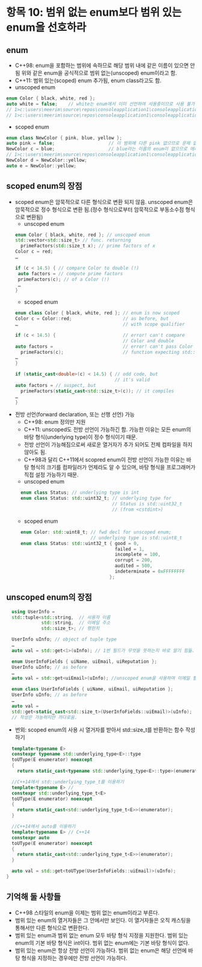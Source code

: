 # 항목 10: 범위 없는 enum보다 범위 있는 enum을 선호하라

## enum
* C++98: enum을 포함하는 범위에 속하므로 해당 범위 내에 같은 이름이 있으면 안됨
위와 같은 enum을 공식적으로 범위 없는(unscoped) enum이라고 함.
* C++11: 범위 있는(scoped) enum 추가됨, enum class라고도 함.
* unscoped enum
```cpp
enum Color { black, white, red }; 
auto white = false;    // white는 enum에서 이미 선언하여 사용중이므로 사용 불가
// 1>c:\users\meerim\source\repos\consoleapplication1\consoleapplication1\extern.cpp(11): error C2365: 'test::white': 재정의: 이전 정의는 '열거자'입니다.
// 1>c:\users\meerim\source\repos\consoleapplication1\consoleapplication1\extern.cpp(10): note: 'test::white' 선언을 참조하십시오.
```
* scoped enum
```cpp
enum class NewColor { pink, blue, yellow }; 
auto pink = false;                    // 이 범위에 다른 pink 없으므로 문제 없음
NewColor c = blue;                    // blue라는 이름의 enum이 없으므로 에러
// 1>c:\users\meerim\source\repos\consoleapplication1\consoleapplication1\extern.cpp(15): error C2065: 'blue': 선언되지 않은 식별자입니다.
NewColor d = NewColor::yellow;
auto e = NewColor::yellow;
```

## scoped enum의 장점
* scoped enum은 암묵적으로 다른 형식으로 변환 되지 않음. unscoped enum은 암묵적으로 정수 형식으로 변환 됨.(정수 형식으로부터 암묵적으로 부동소수점 형식으로 변환됨) 
    * unscoped enum
    ```cpp
    enum Color { black, white, red }; // unscoped enum
    std::vector<std::size_t> // func. returning
      primeFactors(std::size_t x); // prime factors of x
    Color c = red;
    …

    if (c < 14.5) { // compare Color to double (!)
     auto factors = // compute prime factors
     primeFactors(c); // of a Color (!)
     …
    }
    ``` 
    * scoped enum
    ```cpp
    enum class Color { black, white, red }; // enum is now scoped
    Color c = Color::red;                   // as before, but
    …                                       // with scope qualifier

    if (c < 14.5) {                         // error! can't compare
                                            // Color and double
    auto factors =                          // error! can't pass Color to
      primeFactors(c);                      // function expecting std::size_t
    …
    }

    if (static_cast<double>(c) < 14.5) { // odd code, but
                                         // it's valid
    auto factors = // suspect, but
      primeFactors(static_cast<std::size_t>(c)); // it compiles
    …
    }
    ```
* 전방 선언(forward declaration, 또는 선행 선언) 가능
    * C++98: enum 정의만 지원
    * C++11: unscoped도 전방 선언이 가능하긴 함. 가능한 이유는 모든 enum의 바탕 형식(underlying type)이 정수 형식이기 때문.
    * 전방 선언이 가능해짐으로써 새로운 열거자가 추가 되어도 전체 컴파일을 하지 않아도 됨.
    * C++98과 달리 C++11에서 scopred enum이 전방 선언이 가능한 이유는 바탕 형식의 크기를 컴파일러가 언제라도 알 수 있으며, 바탕 형식을 프로그래머가 직접 설정 가능하기 때문.
    * unscoped enum
    ```cpp
      enum class Status; // underlying type is int
      enum class Status: std::uint32_t; // underlying type for
                                        // Status is std::uint32_t
                                        // (from <cstdint>)
    ```
    * scoped enum
    ```cpp
      enum Color: std::uint8_t; // fwd decl for unscoped enum;
                                // underlying type is std::uint8_t
      enum class Status: std::uint32_t { good = 0,
                                         failed = 1,
                                         incomplete = 100,
                                         corrupt = 200,
                                         audited = 500,
                                         indeterminate = 0xFFFFFFFF
                                       };
    ```

## unscoped enum의 장점
```cpp
  using UserInfo =
  std::tuple<std::string,  // 사용자 이름
             std::string,  // 이메일 주소
             std::size_t>; // 평판치

  UserInfo uInfo; // object of tuple type
  …
  auto val = std::get<1>(uInfo); // 1번 필드가 무엇을 뜻하는지 바로 알기 힘듦.

  enum UserInfoFields { uiName, uiEmail, uiReputation };
  UserInfo uInfo; // as before
  …
  auto val = std::get<uiEmail>(uInfo); //unscoped enum을 사용하여 이메일 필드라는 것을 바로 알 수 있음.

  enum class UserInfoFields { uiName, uiEmail, uiReputation };
  UserInfo uInfo; // as before
  …
  auto val =
  std::get<static_cast<std::size_t>(UserInfoFields::uiEmail)>(uInfo);
  // 작성은 가능하지만 까다로움.
```
* 번외: scoped enum의 사용 시 열거자를 받아서 std::size_t를 반환하는 함수 작성하기
```cpp
  template<typename E>
  constexpr typename std::underlying_type<E>::type
  toUType(E enumerator) noexcept
  {
    return static_cast<typename std::underlying_type<E>::type>(enumerator);

  //C++14에서 std::underlying_type_t를 이용하기
  template<typename E> // 
  constexpr std::underlying_type_t<E>
  toUType(E enumerator) noexcept
  {
    return static_cast<std::underlying_type_t<E>>(enumerator);
  }

  //C++14에서 auto를 이용하기
  template<typename E> // C++14
  constexpr auto
  toUType(E enumerator) noexcept
  {
    return static_cast<std::underlying_type_t<E>>(enumerator);
  }

  auto val = std::get<toUType(UserInfoFields::uiEmail)>(uInfo);
}
```


## 기억해 둘 사항들
* C++98 스타일의 enum을 이제는 범위 없는 enum이라고 부른다.
* 범위 있는 enum의 열거자들은 그 안에서만 보인다. 이 열거자들은 오직 캐스팅을 통해서만 다른 형식으로 변환한다.
* 범위 있는 enum과 범위 없는 enum 모두 바탕 형식 지정을 지원한다. 범위 있는 enum의 기본 바탕 형식은 int이다. 범위 없는 enum에는 기본 바탕 형식이 없다.
* 범위 있는 enum은 항상 전방 선언이 가능하다. 범위 없는 enum은 해당 선언에 바탕 형식을 지정하는 경우에만 전방 선언이 가능하다.







